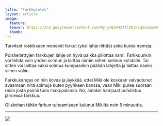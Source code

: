 ```yaml
---
title: "Farkkusolmu"
layout: article
image:
  feature:
  teaser: https://lh3.googleusercontent.com/Wy_uOESV42ftlVSlkrq5vzomSvCLT41BhqLuyAkVji4=w245
  thumb:
---
```


Tarvitset roskikseen menevät farkut (yksi lahje riittää) sekä kuivia nameja.

Poisheitettyjen farkkujen lahje on hyvä paikka piilottaa nami. Farkkuunkin voi tehdä vain yhden solmun ja laittaa namin siihen solmun kohdalle. Tai sitten voi laittaa kaksi solmua kumpaankin päähän lahjetta ja laittaa namin siihen väliin.

Farkkukangas on niin kovaa ja jäykkää, ettei Miki ole koskaan vaivautunut avaamaan niitä solmuja kuten pyyhkeen kanssa, vaan Miki puree suoraan reiän josta poimii tuon makupalansa. No, ainakin hampaat puhdistuu järsiessä farkkua.

Oliskohan tähän farkun tuhoamiseen kulunut Mikiltä noin 5 minuuttia.

---

[![](https://lh3.googleusercontent.com/yV6J3lK5mA_aTSiwER_BLF_CrsbM3niXe71s97kHww4=w800)](https://lh3.googleusercontent.com/yV6J3lK5mA_aTSiwER_BLF_CrsbM3niXe71s97kHww4=s0)
